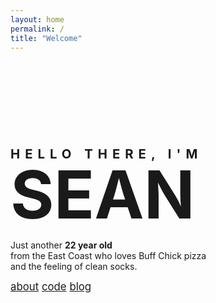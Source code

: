 ```yaml
---
layout: home
permalink: /
title: "Welcome"
---
```


<link rel="stylesheet" href="{{ site.url }}/css/main.css">

<h2 style="margin-top:150px;margin-bottom:0px;font-size:145%; letter-spacing:8px;">HELLO THERE, I'M</h2>
<h1 class="home-title" style="font-size:760%; line-height:45px; margin-top:30px; margin-bottom:50px;"><a class="home-title" href="/about" style="text-decoration: none">SEAN</a></h1>
<body class="content">
	<div style="float: left;"> Just another&nbsp;</div>
	<div style="font-weight:bold;" id="textslide">22 year old</div>
	from the East Coast who loves Buff Chick pizza <br>
	and the feeling of clean socks. <br>
	<p>
	<div style="font-size:120%;" class="wrapper">
		<a class="home-title" href="/about">about</a>
		<a class="home-title" href="/code">code</a>
		<a class="home-title" href="/blog">blog</a>
	</div>
	</p>
</body>


